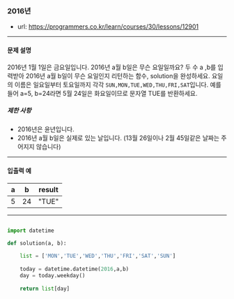 ### 2016년

 - url: https://programmers.co.kr/learn/courses/30/lessons/12901
 
 --------
 
#### 문제 설명
2016년 1월 1일은 금요일입니다. 2016년 a월 b일은 무슨 요일일까요? 두 수 a ,b를 입력받아 2016년 a월 b일이 무슨 요일인지 리턴하는 함수, solution을 완성하세요. 요일의 이름은 일요일부터 토요일까지 각각 `SUN,MON,TUE,WED,THU,FRI,SAT`입니다. 예를 들어 a=5, b=24라면 5월 24일은 화요일이므로 문자열 TUE를 반환하세요.
##### 제한 사항
 - 2016년은 윤년입니다.
 - 2016년 a월 b일은 실제로 있는 날입니다. (13월 26일이나 2월 45일같은 날짜는 주어지지 않습니다)
 
--------
 
#### 입출력 예
 |a|b|result|
 |:---:|:---:|:---:|
 |5|24|"TUE"|
 
--------

```python

import datetime

def solution(a, b):
    
    list = ['MON','TUE','WED','THU','FRI','SAT','SUN']
    
    today = datetime.datetime(2016,a,b)
    day = today.weekday()
    
    return list[day]

```
